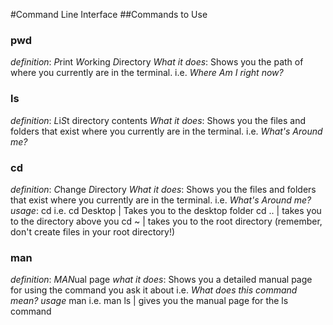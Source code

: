 #Command Line Interface
##Commands to Use

### pwd
*definition*:  *P*rint *W*orking *D*irectory
*What it does*:  Shows you the path of where you currently are in the terminal. i.e. *Where Am I right now?*

### ls
*definition*:  *L*i*S*t directory contents
*What it does*:  Shows you the files and folders that exist where you currently are in the terminal. i.e. *What's Around me?*

### cd
*definition*:  *C*hange *D*irectory 
*What it does*:  Shows you the files and folders that exist where you currently are in the terminal. i.e. *What's Around me?*
*usage*: cd <directory> i.e. cd Desktop | Takes you to the desktop folder
        cd .. | takes you to the directory above you
        cd ~ | takes you to the root directory (remember, don't create files in your root directory!)
        
### man
*definition*: *MAN*ual page
*what it does*: Shows you a detailed manual page for using the command you ask it about i.e. *What does this command mean?*
*usage* man <command> i.e. man ls | gives you the manual page for the ls command
